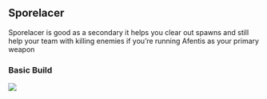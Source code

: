 ## Sporelacer
Sporelacer is good as a secondary it helps you clear out spawns and still help your team with killing enemies if you’re running Afentis as your primary weapon

### Basic Build
![](media/builds_sporelancer_basic.png)